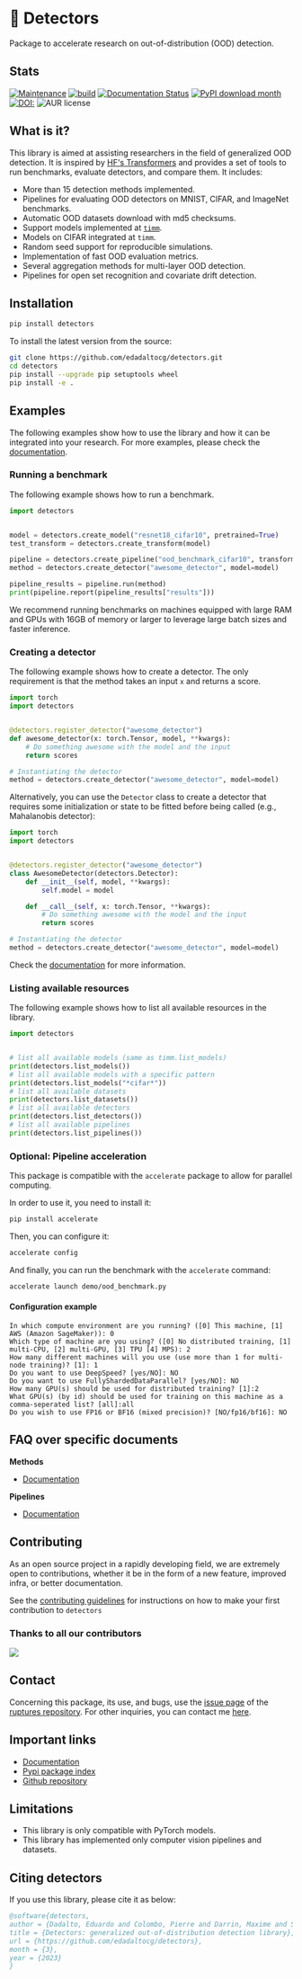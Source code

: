 # 🧐 Detectors

Package to accelerate research on out-of-distribution (OOD) detection.

## Stats

[![Maintenance](https://img.shields.io/badge/Maintained%3F-yes-green.svg)](https://github.com/edadaltocg/detectors/graphs/commit-activity)
[![build](https://github.com/edadaltocg/detectors/actions/workflows/build.yml/badge.svg)](https://github.com/edadaltocg/detectors/actions/workflows/build.yml)
[![Documentation Status](https://readthedocs.org/projects/detectors/badge/?version=latest)](http://detectors.readthedocs.io/?badge=latest)
[![PyPI download month](https://img.shields.io/pypi/dm/detectors.svg)](https://pypi.python.org/pypi/detectors/)
[![DOI:](https://zenodo.org/badge/DOI/.svg)](https://doi.org/)
![AUR license](https://img.shields.io/aur/license/detectors)

## What is it?

This library is aimed at assisting researchers in the field of generalized OOD detection. It is inspired by [HF's Transformers](https://https://github.com/huggingface/transformers) and provides a set of tools to run benchmarks, evaluate detectors, and compare them. It includes:

- More than 15 detection methods implemented.
- Pipelines for evaluating OOD detectors on MNIST, CIFAR, and ImageNet benchmarks.
- Automatic OOD datasets download with md5 checksums.
- Support models implemented at [`timm`](https://github.com/huggingface/pytorch-image-models).
- Models on CIFAR integrated at `timm`.
- Random seed support for reproducible simulations.
- Implementation of fast OOD evaluation metrics.
- Several aggregation methods for multi-layer OOD detection.
- Pipelines for open set recognition and covariate drift detection.

## Installation

```bash
pip install detectors
```

To install the latest version from the source:

```bash
git clone https://github.com/edadaltocg/detectors.git
cd detectors
pip install --upgrade pip setuptools wheel
pip install -e .
```

## Examples

The following examples show how to use the library and how it can be integrated into your research. For more examples, please check the [documentation](https://detectors.readthedocs.io/en/latest/use_cases/).

### Running a benchmark

The following example shows how to run a benchmark.

```python
import detectors


model = detectors.create_model("resnet18_cifar10", pretrained=True)
test_transform = detectors.create_transform(model)

pipeline = detectors.create_pipeline("ood_benchmark_cifar10", transform=test_transform)
method = detectors.create_detector("awesome_detector", model=model)

pipeline_results = pipeline.run(method)
print(pipeline.report(pipeline_results["results"]))
```

We recommend running benchmarks on machines equipped with large RAM and GPUs with 16GB of memory or larger to leverage large batch sizes and faster inference.

### Creating a detector

The following example shows how to create a detector. The only requirement is that the method takes an input `x` and returns a score.

```python
import torch
import detectors


@detectors.register_detector("awesome_detector")
def awesome_detector(x: torch.Tensor, model, **kwargs):
    # Do something awesome with the model and the input
    return scores

# Instantiating the detector
method = detectors.create_detector("awesome_detector", model=model)
```

Alternatively, you can use the `Detector` class to create a detector that requires some initialization or state to be fitted before being called (e.g., Mahalanobis detector):

```python
import torch
import detectors


@detectors.register_detector("awesome_detector")
class AwesomeDetector(detectors.Detector):
    def __init__(self, model, **kwargs):
        self.model = model

    def __call__(self, x: torch.Tensor, **kwargs):
        # Do something awesome with the model and the input
        return scores

# Instantiating the detector
method = detectors.create_detector("awesome_detector", model=model)
```

Check the [documentation](https://detectors.readthedocs.io/en/latest/use_cases/) for more information.

### Listing available resources

The following example shows how to list all available resources in the library.

```python
import detectors


# list all available models (same as timm.list_models)
print(detectors.list_models())
# list all available models with a specific pattern
print(detectors.list_models("*cifar*"))
# list all available datasets
print(detectors.list_datasets())
# list all available detectors
print(detectors.list_detectors())
# list all available pipelines
print(detectors.list_pipelines())
```

### Optional: Pipeline acceleration

This package is compatible with the `accelerate` package to allow for parallel computing.

In order to use it, you need to install it:

```bash
pip install accelerate
```

Then, you can configure it:

```bash
accelerate config
```

And finally, you can run the benchmark with the `accelerate` command:

```bash
accelerate launch demo/ood_benchmark.py
```

#### Configuration example

```text
In which compute environment are you running? ([0] This machine, [1] AWS (Amazon SageMaker)): 0
Which type of machine are you using? ([0] No distributed training, [1] multi-CPU, [2] multi-GPU, [3] TPU [4] MPS): 2
How many different machines will you use (use more than 1 for multi-node training)? [1]: 1
Do you want to use DeepSpeed? [yes/NO]: NO
Do you want to use FullyShardedDataParallel? [yes/NO]: NO
How many GPU(s) should be used for distributed training? [1]:2
What GPU(s) (by id) should be used for training on this machine as a comma-seperated list? [all]:all
Do you wish to use FP16 or BF16 (mixed precision)? [NO/fp16/bf16]: NO
```

## FAQ over specific documents

**Methods**

- [Documentation](https://detectors.readthedocs.io/en/latest/use_cases/)

**Pipelines**

- [Documentation](https://detectors.readthedocs.io/en/latest/use_cases/)

## Contributing

As an open source project in a rapidly developing field, we are extremely open to contributions, whether it be in the form of a new feature, improved infra, or better documentation.

See the [contributing guidelines](https://github.com/edadaltocg/detectors/blob/master/CONTRIBUTING.md) for instructions on how to make your first contribution to `detectors`

### Thanks to all our contributors

<a href="https://github.com/edadaltocg/detectors/graphs/contributors">
  <img src="https://contributors-img.web.app/image?repo=edadaltocg/detectors" />
</a>

## Contact

Concerning this package, its use, and bugs, use the [issue page](https://github.com/edadaltocg/detectors/issues) of the [ruptures repository](https://github.com/edadaltocg/detectors). For other inquiries, you can contact me [here](https://edadaltocg.github.io/contact/).

## Important links

- [Documentation](http://detectors.readthedocs.io/)
- [Pypi package index](https://pypi.python.org/pypi/detectors)
- [Github repository](https://github.com/edadaltocg/detectors)

## Limitations

- This library is only compatible with PyTorch models.
- This library has implemented only computer vision pipelines and datasets.

## Citing detectors

If you use this library, please cite it as below:

```bibtex
@software{detectors,
author = {Dadalto, Eduardo and Colombo, Pierre and Darrin, Maxime and Staerman, Guillaume and and Alberge, Florence and Duhamel, Pierre and Piantanida, Pablo},
title = {Detectors: generalized out-of-distribution detection library},
url = {https://github.com/edadaltocg/detectors},
month = {3},
year = {2023}
}
```
